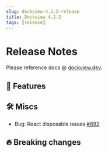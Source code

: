 ```yaml
---
slug: dockview-4.2.2-release
title: Dockview 4.2.2
tags: [release]
---
```


# Release Notes

Please reference docs @ [dockview.dev](https://dockview.dev).

## 🚀 Features


## 🛠 Miscs

- Bug: React disposable issues [#892](https://github.com/mathuo/dockview/pull/892)

## 🔥 Breaking changes

